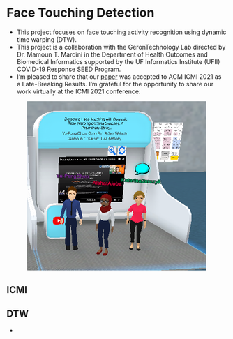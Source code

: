 # Face Touching Detection

- This project focuses on face touching activity recognition using dynamic time warping (DTW).
- This project is a collaboration with the GeronTechnology Lab directed by Dr. Mamoun T. Mardini in the Department of Health Outcomes and Biomedical Informatics supported by the UF Informatics Institute (UFII) COVID-19 Response SEED Program.
- I’m pleased to share that our [paper](./face-touching.pdf) was accepted to ACM ICMI 2021 as a Late-Breaking Results. I’m grateful for the opportunity to share our work virtually at the ICMI 2021 conference:

<p align="center">
  <img src="https://github.com/ypchen520/face-touching-dtw/blob/main/virtual-icmi.png" />
</p>

## ICMI 

## DTW

- 
